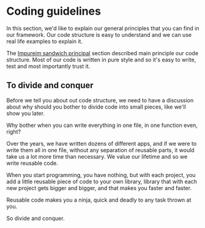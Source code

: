 # Coding guidelines

In this section, we'd like to explain our general principles that you can find in our framework. Our code structure is easy to understand and we can use real life examples to explain it.

The [Impureim sandwich principal](../learning-guidelines/functional-vs-OOP-programming.md#impureim-sandwich-principal) section described main principle our code structure. Most of our code is written in pure style and so it's easy to write, test and most importantly trust it.

## To divide and conquer

Before we tell you about out code structure, we need to have a discussion about why should you bother to divide code into small pieces, like we'll show you later. 

Why bother when you can write everything in one file, in one function even, right?

Over the years, we have written dozens of different apps, and if we were to write them all in one file, without any separation of reusable parts, it would take us a lot more time than necessary. We value our lifetime and so we write reusable code.

When you start programming, you have nothing, but with each project, you add a little reusable piece of code to your own library, library that with each new project gets bigger and bigger, and that makes you faster and faster. 

Reusable code makes you a ninja, quick and deadly to any task thrown at you.

So divide and conquer.
